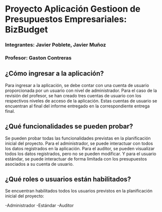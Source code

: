 # Proyecto Aplicación Gestioon de Presupuestos Empresariales: BizBudget

### Integrantes: Javier Poblete, Javier Muñoz
### Profesor: Gaston  Contreras

## ¿Cómo ingresar a la aplicación?

Para ingresar a la aplicación, se debe contar con una cuenta de usuario proporcionada por un usuario con nivel de administrador.
Para el caso de la revisión del profesor, se han creado tres cuentas de usuario con los respectivos niveles de acceso de la aplicación.
Estas cuentas de usuario se encuentran al final del informe entregado en la correspondiente entrega final.

## ¿Qué funcionalidades se pueden probar?

Se pueden probar todas las funcionalidades previstas en la planificación inicial del proyecto.
Para el administrador, se puede interactuar con todos los datos registrados en la aplicación.
Para el auditor, se pueden visualizar todos los datos registrados, pero no se pueden modificar.
Y para el usuario estándar, se puede interactuar de forma limitada con los presupuestos asociados a su cuenta de usuario.

## ¿Qué roles o usuarios están habilitados?

Se encuentran habilitados todos los usuarios previstos en la planificación inicial del proyecto:

-Administrador
-Estándar
-Auditor
